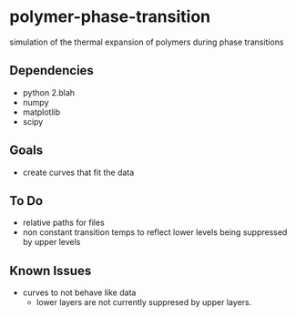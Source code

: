 polymer-phase-transition
========================

simulation of the thermal expansion of polymers during phase transitions

Dependencies
------------
- python 2.blah
- numpy
- matplotlib
- scipy

Goals
-----
 - create curves that fit the data

To Do
-----
 - relative paths for files
 - non constant transition temps to reflect lower levels being suppressed by upper levels

Known Issues
------------
 - curves to not behave like data
 	- lower layers are not currently suppresed by upper layers.
 